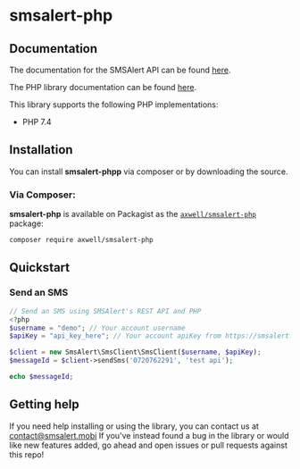 # smsalert-php

## Documentation

The documentation for the SMSAlert API can be found [here][apidocs].

The PHP library documentation can be found [here][libdocs].

This library supports the following PHP implementations:

* PHP 7.4

## Installation

You can install **smsalert-phpp** via composer or by downloading the source.

### Via Composer:

**smsalert-php** is available on Packagist as the
[`axwell/smsalert-php`](axwell/smsalert-php) package:

```
composer require axwell/smsalert-php
```

## Quickstart

### Send an SMS

```php
// Send an SMS using SMSAlert's REST API and PHP
<?php
$username = "demo"; // Your account username
$apiKey = "api_key_here"; // Your account apiKey from https://smsalert.mobi/settings

$client = new SmsAlert\SmsClient\SmsClient($username, $apiKey);
$messageId = $client->sendSms('0720762291', 'test api');

echo $messageId;
```

## Getting help

If you need help installing or using the library, you can contact us at contact@smsalert.mobi
If you've instead found a bug in the library or would like new features added, go ahead and open issues or pull requests against this repo!

[apidocs]: https://smsalert.mobi/apidocs
[libdocs]: https://github.com/axwell/smsalert-php